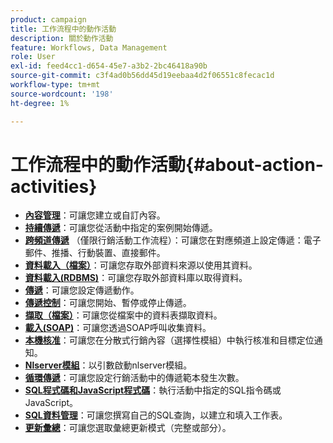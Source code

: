 ```yaml
---
product: campaign
title: 工作流程中的動作活動
description: 關於動作活動
feature: Workflows, Data Management
role: User
exl-id: feed4cc1-d654-45e7-a3b2-2bc46418a90b
source-git-commit: c3f4ad0b56dd45d19eebaa4d2f06551c8fecac1d
workflow-type: tm+mt
source-wordcount: '198'
ht-degree: 1%

---
```


# 工作流程中的動作活動{#about-action-activities}

* **[內容管理](content-management.md)**：可讓您建立或自訂內容。
* **[持續傳遞](continuous-delivery.md)**：可讓您從活動中指定的案例開始傳遞。
* **[跨頻道傳遞](cross-channel-deliveries.md)** （僅限行銷活動工作流程）：可讓您在對應頻道上設定傳遞：電子郵件、推播、行動裝置、直接郵件。
* **[資料載入（檔案）](data-loading-rdbms.md)**：可讓您存取外部資料來源以使用其資料。
* **[資料載入(RDBMS)](data-loading-rdbms.md)**：可讓您存取外部資料庫以取得資料。
* **[傳遞](delivery.md)**：可讓您設定傳遞動作。
* **[傳遞控制](delivery-control.md)**：可讓您開始、暫停或停止傳遞。
* **[擷取（檔案）](extraction-file.md)**：可讓您從檔案中的資料表擷取資料。
* **[載入(SOAP)](loading-soap.md)**：可讓您透過SOAP呼叫收集資料。
* **[本機核准](local-approval.md)**：可讓您在分散式行銷內容（選擇性模組）中執行核准和目標定位通知。
* **[Nlserver模組](nlserver-module.md)**：以引數啟動nlserver模組。
* **[循環傳遞](recurring-delivery.md)**：可讓您設定行銷活動中的傳遞範本發生次數。
* **[SQL程式碼和JavaScript程式碼](sql-code-and-javascript-code.md)**：執行活動中指定的SQL指令碼或JavaScript。
* **[SQL資料管理](sql-data-management.md)**：可讓您撰寫自己的SQL查詢，以建立和填入工作表。
* **[更新彙總](update-aggregate.md)**：可讓您選取彙總更新模式（完整或部分）。
